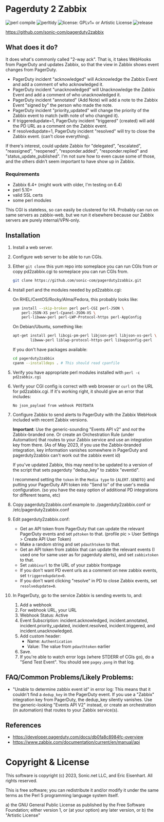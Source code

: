 # Pagerduty 2 Zabbix

![perl compile](https://github.com/sonic-com/pagerduty2zabbix/actions/workflows/perlcompile.yml/badge.svg)
![perltidy](https://github.com/sonic-com/pagerduty2zabbix/actions/workflows/perltidy.yml/badge.svg)
![license: GPLv1+ or Artistic License](https://img.shields.io/badge/license-GPLv1%2B%20or%20Artistic%20License-green)
![release](https://img.shields.io/github/v/release/sonic-com/pagerduty2zabbix?display_name=tag)

https://github.com/sonic-com/pagerduty2zabbix

## What does it do?

It does what's commonly called "2-way ack". That is, it takes WebHooks from
PagerDuty and updates Zabbix, so that the view in Zabbix shows event changes
from PagerDuty.

- PagerDuty incident "acknowledged" will Acknowledge the Zabbix Event and
  add a comment of who acknowledged it.
- PagerDuty incident "unacknowledged" will Unacknowledge the Zabbix Event
  and add a comment of who unacknowledged it.
- PagerDuty incident "annotated" (Add Note) will add a note to the Zabbix
  Event "signed by" the person who made the note.
- PagerDuty incident "priority_updated" will change the priority of the
  Zabbix event to match (with note of who changed it).
- If triggeredupdate=1, PagerDuty incident "triggered" (created) will add
  the PD URL as a comment on the Zabbix event.
- If resolvedupdate=1, PagerDuty incident "resolved" will try to close the
  Zabbix event.  (can't close everything).

If there's interest, could update Zabbix for "delegated", "escalated",
"reassigned", "reopened", "responder.added", "responder.replied" and
"status_update_published".  I'm not sure how to even cause some of those,
and the others didn't seem important to have show up in Zabbix.

### Requirements
- Zabbix 6.4+ (might work with older, I'm testing on 6.4)
- perl 5.10+
- valid SSL certs
- some perl modules

This CGI is stateless, so can easily be clustered for HA. Probably can run
on same servers as zabbix-web, but we run it elsewhere because our Zabbix
servers are purely internal/VPN-only.

## Installation

1. Install a web server.
2. Configure web server to be able to run CGIs.
3. Either `git clone` this yum repo into someplace you can run CGIs from
   _or_ copy pd2zabbix.cgi to someplace you can run CGIs from.
   ```bash
   git clone https://github.com/sonic-com/pagerduty2zabbix.git
   ```
4. Install perl and the modules needed by pd2zabbix.cgi:

   On RHEL/CentOS/Rocky/Alma/Fedora, this probably looks like:
   ```bash
   yum install --skip-broken perl perl-CGI perl-JSON \
       perl-JSON-XS perl-Cpanel-JSON-XS \
       perl-libwww-perl perl-LWP-Protocol-https perl-AppConfig
   ```

   On Debian/Ubuntu, something like:
   ```bash
   apt-get install perl libcgi-pm-perl libjson-perl libjson-xs-perl \
           libwww-perl liblwp-protocol-https-perl libappconfig-perl
   ```

   If you don't have packages available:
   ```bash
   cd pagerduty2zabbix
   cpanm --installdeps . # This should read cpanfile
   ```
5. Verify you have appropriate perl modules installed with `perl -c pd2zabbix.cgi`
6. Verify your CGI config is correct with web browser or `curl` on the URL for
   pd2zabbix.cgi. If it's working right, it should give an error that includes:
   ```
   No json_payload from webhook POSTDATA
   ```
7. Configure Zabbix to send alerts to PagerDuty with the Zabbix WebHook included with recent Zabbix versions.

   **Important**: Use the generic-sounding "Events API v2" and _not_ the Zabbix-branded one.
   Or create an Orchestration Rule (under Automation) that routes to your Zabbix service and
   use an integration key from there.
   (As of May 2023, if you use the Zabbix-branded integration, key information vanishes somewhere
   in PagerDuty and pagerduty2zabbix can't work out the zabbix event id)

   If you've updated Zabbix, this may need to be updated to a version of
   the script that sets pagerduty "dedup_key" to zabbix "eventid".

   I recommend setting the `token` in the `Media type` to `{ALERT.SENDTO}`
   and putting your PagerDuty API token into "Send to" of the user's media
   configuration. (so you have the easy option of additional PD integrations for different teams, etc)
6. Copy pagerduty2zabbix.conf.example to ./pagerduty2zabbix.conf or /etc/pagerduty2zabbix.conf
7. Edit pagerduty2zabbix.conf:
   - Get an API token from PagerDuty that can update the relevant PagerDuty events and set `pdtoken` to that.
     (profile pic > User Settings > Create API User Token)
   - Make a random string and set `pdauthtoken` to that.
   - Get an API token from zabbix that can update the relevant events (I
     used one for same user as for pagerduty alerts), and set `zabbixtoken`
     to that.
   - Set `zabbixurl` to the URL of your zabbix frontpage
   - If you don't want PD event urls as a comment on new zabbix events, set `triggeredupdate=0`.
   - If you don't want clicking "resolve" in PD to close Zabbix events, set `resolvedupdate=0`.
8. In PagerDuty, go to the service Zabbix is sending events to, and:
   1. Add a webhook
   2. For webhook URL, your URL
   3. Webhook Status: Active
   4. Event Subscription: incident.acknowledged, incident.annotated,
      incident.priority_updated, incident.resolved, incident.triggered,
      and incident.unacknowledged.
   5. Add custom header:
      - Name: `Authentication`
      - Value: The value from `pdauthtoken` earlier
   6. Save.
   7. If you're able to watch error logs (where STDERR of CGIs go), do a "Send Test Event".
      You should see `pagey.pong` in that log.

## FAQ/Common Problems/Likely Problems:

- "Unable to determine zabbix event id" in error log:
  This means that it couldn't find a `dedup_key` in the PagerDuty event.
  If you use a "Zabbix" integration key from PagerDuty, the dedup_key
  silently vanishes. Use the generic-looking "Events API V2" instead,
  or create an orchestration (in automation) that routes to your Zabbix
  service(s).

## References

- <https://developer.pagerduty.com/docs/db0fa8c8984fc-overview>
- <https://www.zabbix.com/documentation/current/en/manual/api>

# Copyright & License

This software is copyright (c) 2023, Sonic.net LLC, and Eric Eisenhart.  All rights reserved.

This is free software; you can redistribute it and/or modify it under
the same terms as the Perl 5 programming language system itself.

 a) the GNU General Public License as published by the Free
    Software Foundation; either version 1, or (at your option) any
       later version, or
 b) the "Artistic License"
